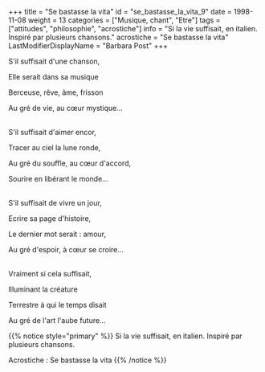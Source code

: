 +++
title = "Se bastasse la vita"
id = "se_bastasse_la_vita_9"
date = 1998-11-08
weight = 13
categories = ["Musique, chant", "Etre"]
tags = ["attitudes", "philosophie", "acrostiche"]
info = "Si la vie suffisait, en italien. Inspiré par plusieurs chansons."
acrostiche = "Se bastasse la vita"
LastModifierDisplayName = "Barbara Post"
+++

S'il suffisait d'une chanson,

Elle serait dans sa musique

Berceuse, rêve, âme, frisson

Au gré de vie, au cœur mystique...

 \
S'il suffisait d'aimer encor,

Tracer au ciel la lune ronde,

Au gré du souffle, au cœur d'accord,

Sourire en libérant le monde...

 \
S'il suffisait de vivre un jour,

Ecrire sa page d'histoire,

Le dernier mot serait : amour,

Au gré d'espoir, à cœur se croire...

 \
Vraiment si cela suffisait,

Illuminant la créature

Terrestre à qui le temps disait

Au gré de l'art l'aube future...

{{% notice style="primary" %}}
Si la vie suffisait, en italien. Inspiré par plusieurs chansons.

Acrostiche : Se bastasse la vita
{{% /notice %}}
